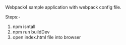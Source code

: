 Webpack4 sample application with webpack config file.

Steps:-
1. npm isntall
2. npm run buildDev
3. open index.html file into browser